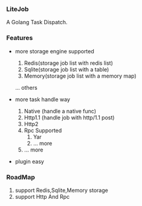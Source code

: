### LiteJob

A Golang Task Dispatch.

### Features

* more storage engine supported
    1. Redis(storage job list with redis list)
    2. Sqlite(storage job list with a table)
    3. Memory(storage job list with a memory map)

    ... others

* more task handle way
    1. Native  (handle a native func)
    2. Http1.1 (handle job with http/1.1 post)
    3. Http2
    4. Rpc Supported
       1. Yar
       2. ... more
    5. ... more

* plugin easy

### RoadMap

1. support Redis,Sqlite,Memory storage
2. support Http And Rpc